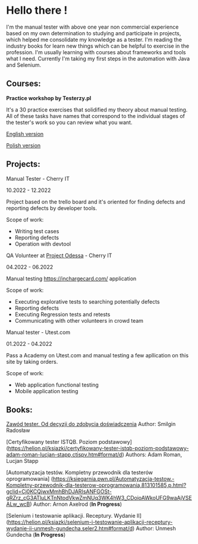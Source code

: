 # Hello there !

I'm the manual tester with above one year non commercial experience based on my own determination to studying and participate in projects, which helped me consolidate my knowledge as a tester.
I'm reading the industry books for learn new things which can be helpful to exercise in the profession.
I'm usually learning with courses about frameworks and tools what I need.
Currently I'm taking my first steps in the automation with Java and Selenium.


## Courses:

**Practice workshop by Testerzy.pl**

It's a 30 practice exercises that solidified my theory about manual testing.
All of these tasks have names that correspond to the individual stages of the tester's work so you can review what you want.

[English version](https://github.com/Kurzydlak/Practice-Workshop-ENG)

[Polish version](https://github.com/Kurzydlak/Praktyka-testowania---zadania)


## Projects:

Manual Tester - Cherry IT

10.2022 - 12.2022

Project based on the trello board and it's oriented for finding defects and reporting defects by developer tools.

Scope of work:

- Writing test cases
- Reporting defects
- Operation with devtool

QA Volunteer at [Project Odessa](http://cherry-it.pl/archiwum-projektu-odessa/) - Cherry IT

04.2022 - 06.2022

Manual testing https://inchargecard.com/ application

Scope of work:

- Executing explorative tests to searching potentially defects
- Reporting defects
- Executing Regression tests and retests
- Communicating with other volunteers in crowd team

Manual tester - Utest.com

01.2022 - 04.2022

Pass a Academy on Utest.com and manual testing a few apllication on this site by taking orders.

Scope of work:

- Web application functional testing
- Mobile application testing

## Books:

[Zawód tester. Od decyzji do zdobycia doświadczenia](https://tiny.pl/w6468) Author: Smilgin Radosław 

[Certyfikowany tester ISTQB. Poziom podstawowy] (https://helion.pl/ksiazki/certyfikowany-tester-istqb-poziom-podstawowy-adam-roman-lucjan-stapp,ctispv.htm#format/d) Authors: Adam Roman, Lucjan Stapp

[Automatyzacja testów. Kompletny przewodnik dla testerów oprogramowania] (https://ksiegarnia.pwn.pl/Automatyzacja-testow.-Kompletny-przewodnik-dla-testerow-oprogramowania,813101585,p.html?gclid=Cj0KCQjwxMmhBhDJARIsANFGOSt-gRZrz_cG3ATluLKTnNtodVkwZmNUq3WK4hW3_CDoioAWkoUFG9waAjVSEALw_wcB) Author: Arnon Axelrod (**In Progress**)

[Selenium i testowanie aplikacji. Receptury. Wydanie II] (https://helion.pl/ksiazki/selenium-i-testowanie-aplikacji-receptury-wydanie-ii-unmesh-gundecha,seler2.htm#format/d) Author: Unmesh Gundecha (**In Progress**)

